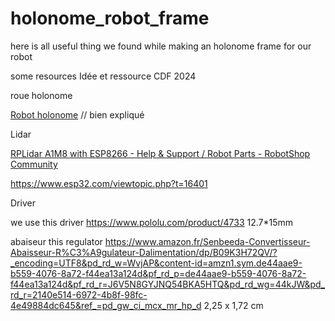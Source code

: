 # holonome_robot_frame
here is all useful thing we found while making an holonome frame for our robot

some resources Idée et ressource CDF 2024 



roue holonome

[Robot holonome](http://sitecv.free.fr/holonome/holonome.htm) // bien expliqué

Lidar

[RPLidar A1M8 with ESP8266 - Help & Support / Robot Parts - RobotShop Community](https://community.robotshop.com/forum/t/rplidar-a1m8-with-esp8266/83016/9)

https://www.esp32.com/viewtopic.php?t=16401

Driver

we use this driver
https://www.pololu.com/product/4733 12.7*15mm


abaiseur
this regulator 
https://www.amazon.fr/Senbeeda-Convertisseur-Abaisseur-R%C3%A9gulateur-Dalimentation/dp/B09K3H72QV/?_encoding=UTF8&pd_rd_w=WvjAP&content-id=amzn1.sym.de44aae9-b559-4076-8a72-f44ea13a124d&pf_rd_p=de44aae9-b559-4076-8a72-f44ea13a124d&pf_rd_r=J6V5N8GYJNQ54BKA5HTQ&pd_rd_wg=44kJW&pd_rd_r=2140e514-6972-4b8f-98fc-4e49884dc645&ref_=pd_gw_ci_mcx_mr_hp_d
2,25 x 1,72 cm




